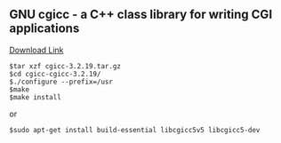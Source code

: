 ## GNU cgicc - a C++ class library for writing CGI applications

[Download Link](ftp://ftp.gnu.org/gnu/cgicc/)

```shell
$tar xzf cgicc-3.2.19.tar.gz 
$cd cgicc-cgicc-3.2.19/ 
$./configure --prefix=/usr 
$make
$make install
```
or

```shell
$sudo apt-get install build-essential libcgicc5v5 libcgicc5-dev
```